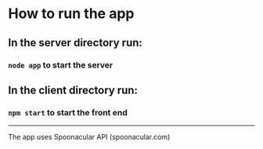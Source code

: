 # How to run the app

## In the server directory run:

### `node app` to start the server

## In the client directory run:

### `npm start` to start the front end

---

The app uses Spoonacular API (spoonacular.com)